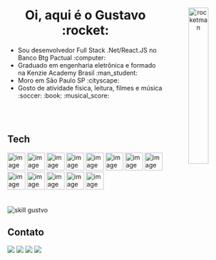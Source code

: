 <div align="center" >
     <img align="right"  src="https://gustavo-messias.vercel.app/static/media/astro2.a7a85399.png" alt="rocketman" width="30%">
	<div align="left" >
		<h1 align="center" >Oi, aqui é o Gustavo :rocket:  </h1>
</div>	
</div>	

<div align="left"> 
<ul>
<li> Sou desenvolvedor Full Stack .Net/React.JS no Banco Btg Pactual :computer: </li>
<li> Graduado em engenharia eletrônica e formado na Kenzie Academy Brasil :man_student: </li>
<li> Moro em São Paulo SP :cityscape: </li>
<li> Gosto de atividade física, leitura, filmes e música :soccer: :book: :musical_score: </li>
</ul>
    
</div>

</br>
</br>


## Tech

<div>
<div>
  <img src="https://cdn.jsdelivr.net/gh/devicons/devicon/icons/react/react-original.svg" width="40" height="40" alt="image tech">
  <img src="https://cdn.jsdelivr.net/gh/devicons/devicon/icons/javascript/javascript-original.svg" width="40" height="40" alt="image tech">
  <img src="https://cdn.jsdelivr.net/gh/devicons/devicon/icons/typescript/typescript-original.svg" width="40" height="40" alt="image tech">
  <img src="https://cdn.jsdelivr.net/gh/devicons/devicon/icons/html5/html5-original.svg" width="40" height="40" alt="image tech">
  <img src="https://cdn.jsdelivr.net/gh/devicons/devicon/icons/css3/css3-original.svg" width="40" height="40" alt="image tech">

  <img src="https://cdn.jsdelivr.net/gh/devicons/devicon/icons/dot-net/dot-net-original.svg" width="40" height="40" alt="image tech">
  <img src="https://cdn.jsdelivr.net/gh/devicons/devicon/icons/csharp/csharp-original.svg" width="40" height="40" alt="image tech">
  <img src="https://cdn.jsdelivr.net/gh/devicons/devicon/icons/nodejs/nodejs-original.svg" width="40" height="40" alt="image tech">
  <img src="https://cdn.jsdelivr.net/gh/devicons/devicon/icons/python/python-original.svg" width="40" height="40" alt="image tech">
  <img src="https://cdn.jsdelivr.net/gh/devicons/devicon/icons/docker/docker-plain-wordmark.svg" width="40" height="40" alt="image tech">

  <img src="https://cdn.jsdelivr.net/gh/devicons/devicon/icons/mysql/mysql-plain-wordmark.svg" width="40" height="40" alt="image tech">
  <img src="https://cdn.jsdelivr.net/gh/devicons/devicon/icons/postgresql/postgresql-plain-wordmark.svg" width="40" height="40" alt="image tech">
  <img src="https://cdn.jsdelivr.net/gh/devicons/devicon/icons/redis/redis-original.svg" width="40" height="40" alt="image tech">

</div>

 </br>
 </br>
 
  <div>
    <img  src = "https://github-readme-stats.vercel.app/api/top-langs?username=gustavom96&show_icons=true&locale=pt-br&layout=compact&theme=dark"alt = "skill gustvo" />
  </div>  
      
    
</div>
  

  
## Contato
<div>
  <a href="mailto:gustavo.hmessias96@gmail.com"><img src="https://img.shields.io/badge/Email-D14836?style=for-the-badge&logo=gmail&logoColor=white"></a>
  <a href="https://gustavo-messias.vercel.app" target="_blank"><img src="https://img.shields.io/badge/Portfolio-000000?style=for-the-badge&logo=vercel&logoColor=white" target="_blank"></a> 
<a href="https://drive.google.com/file/d/1RE5qfxSrBpv7IdrY5PGb3rCWREEV1FIv/view?usp=sharing"><img src="https://img.shields.io/badge/curriculo-002333?style=for-the-badge&logo=gitbook&logoColor=white"></a>
  <a href="https://www.linkedin.com/in/gustavo-messias" target="_blank"><img src="https://img.shields.io/badge/-LinkedIn-%230077B5?style=for-the-badge&logo=linkedin&logoColor=white" target="_blank"></a> 
</div>
 
    
